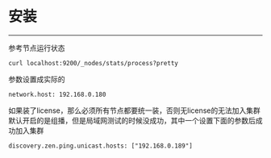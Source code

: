 # 安装

---

参考节点运行状态
```
curl localhost:9200/_nodes/stats/process?pretty
```

参数设置成实际的

```
network.host: 192.168.0.180
```

如果装了license，那么必须所有节点都要统一装，否则无license的无法加入集群
默认开启的是组播，但是局域网测试的时候没成功，其中一个设置下面的参数后成功加入集群
```
discovery.zen.ping.unicast.hosts: ["192.168.0.189"]
```








